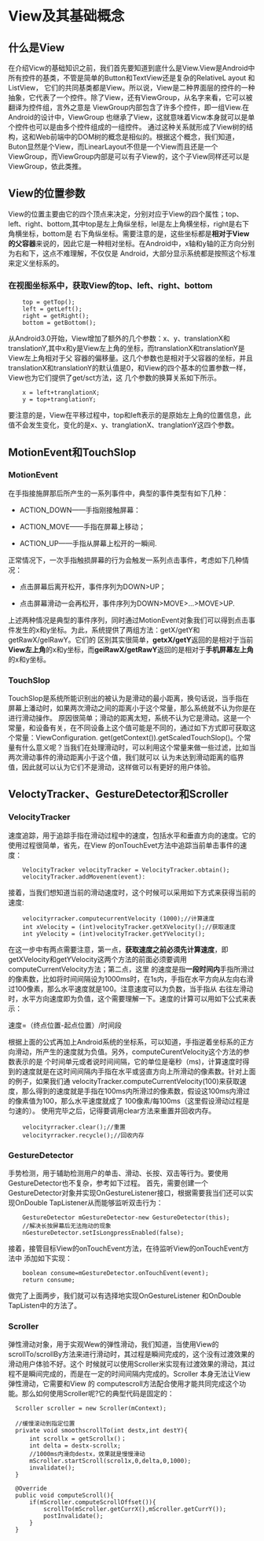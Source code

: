 # View及其基础概念

## 什么是View

在介绍Vicw的基础知识之前，我们首先要知道到底什么是View.View是Android中所有控件的基类，不管是简单的Button和TextView还是复杂的RelativeL ayout 和ListView，
它们的共同基类都是View。所以说，View是二种界面层的控件的一种抽象，它代表了一个控件。除了View，还有ViewGroup，从名字来看，它可以被翻译为控件组，言外之意是
ViewGroup内部包含了许多个控件，即一组View.在Android的设计中，ViewGroup 也继承了View，这就意味着Vicw本身就可以是单个控件也可以是由多个控件组成的一组控件。
通过这种关系就形成了View树的结构，这和Web前端中的DOM树的概念是相似的。根据这个概念，我们知道，Buton显然是个View，而LinearLayout不但是一个View而且还是一个
ViewGroup，而ViewGroup内部是可以有子View的，这个子View同样还可以是ViewGroup，依此类推。

## View的位置参数

View的位置主要由它的四个顶点来决定，分别对应于View的四个属性；top、left、right、bottom,其中top是左上角纵坐标，lel是左上角横坐标，right是右下角横坐标，bottom是
右下角纵坐标。需要注意的是，这些坐标都是**相对于View的父容器**来说的，因此它是一种相对坐标。在Android中，x轴和y轴的正方向分别为右和下，这点不难理解，不仅仅是
Android，大部分显示系统都是按照这个标准来定义坐标系的。

### 在视图坐标系中，获取View的top、left、right、bottom

```
    top = getTop();
    left = getLeft();
    right = getRight();
    bottom = getBottom();
```

从Android3.0开始，View增加了额外的几个参数：x、y、translationX和translationY,其中x和y是View左上角的坐标，而translationX和translationY是View左上角相对于父
容器的偏移量。这几个参数也是相对于父容器的坐标，并且translationX和translationY的默认值是0，和View的四个基本的位置参数一样，View也为它们提供了get/sct方法，这
几个参数的换算关系如下所示。

```
    x = left+tranglationX;
    y = top+tranglationY;
```

要注意的是，View在平移过程中，top和left表示的是原始左上角的位置信息，此值不会发生变化，变化的是x、y、tranglationX、tranglationY这四个参数。

## MotionEvent和TouchSlop

### MotionEvent

在手指接施屏那后所产生的一系列事件中，典型的事件类型有如下几种：

* ACTION_DOWN——手指刚接触屏幕：

* ACTION_MOVE——手指在屏幕上移动；

* ACTION_UP——手指从屏幕上松开的一瞬间.

正常情况下，一次手指触损屏幕的行为会触发一系列点击事件，考虑如下几种情况：

* 点击屏幕后离开松开，事件序列为DOWN>UP；

* 点击屏幕滑动一会再松开，事件序列为DOWN>MOVE>...>MOVE>UP.

上述两种情况是典型的事件序列，同时通过MotionEvent对象我们可以得到点击事件发生的x和y坐标。为此，系统提供了两组方法：getX/getY和getRawX/gelRawY。它们的
区别其实很简单，**getxX/getY**返回的是相对于当前**View左上角**的x和y坐标，而**geiRawX/getRawY**返回的是相对于**手机屏幕左上角**的x和y坐标。

### TouchSlop

TouchSlop是系统所能识别出的被认为是滑动的最小距离，换句话说，当手指在屏幕上潘动时，如果两次滑动之间的距离小于这个常量，那么系统就不认为你是在进行滑动操作。
原因很简单；滑动的距离太短，系统不认为它是滑动。这是一个常量，和设备有关，在不同设备上这个值可能是不同的，通过如下方式即可获取这个常量：ViewConfiguration.
get(getContext()).getScaledTouchSlop()。个常量有什么意义呢？当我们在处理滑动时，可以利用这个常量来做一些过滤，比如当两次滑动事件的滑动距离小于这个值，我们就可以
认为未达到滑动距离的临界值，因此就可以认为它们不是滑动，这样做可以有更好的用户体验。

## VeloctyTracker、GestureDetector和Scroller

### VelocityTracker

速度追踪，用于追踪手指在滑动过程中的速度，包括水平和垂直方向的速度。它的使用过程很简单，省先，在View 的onTouchEvet方法中追踪当前单击事件的速度：
```
    VelocityTracker velocityTracker = VelocityTracker.obtain();
    velocityTracker.addMovenent(event):
```
接着，当我们想知道当前的滑动速度时，这个时候可以采用如下方式来获得当前的速度:
```
    velocityrracker.computecurrentVelocity (1000);//计算速度
    int xVelocity = (int)velocityTracker.getXVelocity();//获取速度
    int yVelocity = (int)velocityTracker.getYVelocity();
```
在这一步中有两点需要注意，第一点，**获取速度之前必须先计算速度**，即getXVelocity和getYVelocity这两个方法的前面必须要调用computeCurrentVelocity方法；第二点，这里
的速度是指**一段时间内**手指所滑过的像素数，比如将时间间隔设为1000ms时，在1s内，手指在水平方向从左向右滑过100像素，那么水平速度就是100。注意速度可以为负数，当手指从
右往左滑动时，水平方向速度即为负值，这个需要理解一下。速度的计算可以用如下公式来表示：

速度=（终点位置-起点位置）/时间段

根据上面的公式再加上Android系统的坐标系，可以知道，手指逆着坐标系的正方向滑动，所产生的速度就为负值。另外，computeCurentVelocity这个方法的参数表示的是
个时间单元或者说时间间隔，它的单位是毫秒（ms)，计算速度时得到的速度就是在这时间间隔内手指在水平或竖直方向上所滑动的像素数。针对上面的例子，如果我们通
velocityTracker.computeCurrentVelocity(100)来获取速度，那么得到的速度就是手指在100ms内所滑过的像素数，假设这100ms内滑过的像素值为100，那么水平速度就成了
100像素/每100ms（这里假设滑动过程是匀速的）。
使用完毕之后，记得要调用clear方法来重置并回收内存。

```
    velocityrracker.clear();//重置
    velocityrracker.recycle();//回收内存
```

### GestureDetector

手势检测，用于辅助检测用户的单击、滑动、长按、双击等行为。要使用GestureDetector也不复杂，参考如下过程。
首先，需要创建一个GestureDetector对象并实现OnGestureListener接口，根据需要我当们还可以实现OnDouble TapListener从而能够监听双击行为：
```
    GestureDetector mGestureDetector-new GestureDetector(this);
    //解决长按屏幕后无法拖动的现象
    nGestureDetector.setIsLongpressEnabled(false);
```
接着，接管目标View的onTouchEvent方法，在待监听View的onTouchEvent方法中
添加如下实现：
```
    boolean consume=mGestureDetector.onTouchEvent(event);
    return consume;
```
做完了上面两步，我们就可以有选择地实现OnGestureListener 和OnDouble TapListen中的方法了。

### Scroller

弹性滑动对象，用于实观Wew的弹性滑动，我们知道，当使用View的scrollTo/scrollBy方法来进行滑动时，其过程是瞬间完成的，这个没有过渡效果的滑动用户体验不好。这个
时候就可以使用Scroller米实现有过渡效果的滑动，其过程不是瞬间完成的，而是在一定的时间间隔内完成的。Scroller 本身无法让View 弹性滑动，它需要和View 的
computescroll方法配合使用才能共同完成这个功能。那么如何使用Scroller呢?它的典型代码是固定的：
```
  Scroller scroller = new Scroller(mContext);

  //缓慢滚动到指定位置
  private void smoothscrollTo(int destx,int destY){
      int scrollx = getScrollx()；
      int delta = destx-scrollx;
      //1000ms内滑向destx，效果就是慢慢滑动
      mScroller.startScroll(scrol1x,0,delta,0,1000);
      invalidate();
  }

  @Override
  public void computeScroll(){
      if(mScroller.computeScrollOffset()){
          scrollTo(mScroller.getCurrX(),mScroller.getCurrY());
          postInvalidate();
      }
  }
```
